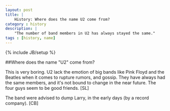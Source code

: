 ```yaml
---
layout: post
title: |
    History: Where does the name U2 come from?
category : history
description: |
	"The number of band members in U2 has always stayed the same."
tags : [history, name]
---
```

{% include JB/setup %}

##Where does the name "U2" come from?

This is very boring. U2 lack the emotion of big bands like Pink Floyd and the Beatles when it comes to rupture rumors, and gossip. They have always had the same members, and it's not bound to change in the near future. The four guys seem to be good friends. [SL]

The band were advised to dump Larry, in the early days (by a record company). [CB]